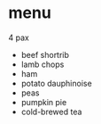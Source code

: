# menu

4 pax

* beef shortrib
* lamb chops
* ham
* potato dauphinoise
* peas
* pumpkin pie
* cold-brewed tea
